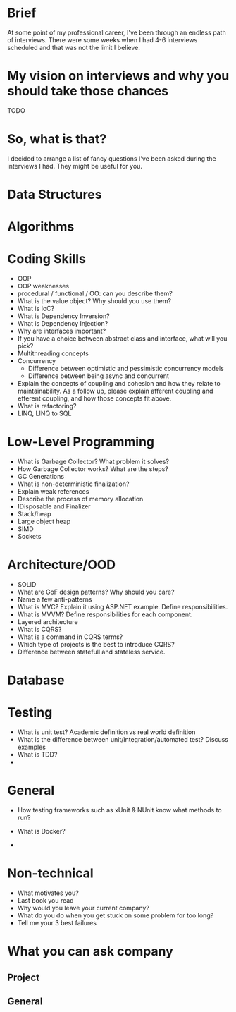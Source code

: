 # Brief
At some point of my professional career, I've been through an endless path of interviews. There were some weeks when I had 4-6 interviews scheduled and that was not the limit I believe. 

# My vision on interviews and why you should take those chances
  TODO

# So, what is that? 
I decided to arrange a list of fancy questions I've been asked during the interviews I had. They might be useful for you.



# Data Structures

# Algorithms

# Coding Skills
* OOP
* OOP weaknesses
* procedural / functional / OO: can you describe them?
* What is the value object? Why should you use them?
* What is IoC? 
* What is Dependency Inversion? 
* What is Dependency Injection?
* Why are interfaces important? 
* If you have a choice between abstract class and interface, what will you pick?
* Multithreading concepts
* Concurrency
  * Difference between optimistic and pessimistic concurrency models
  * Difference between being async and concurrent
* Explain the concepts of coupling and cohesion and how they relate to maintainability. As a follow up, please explain afferent coupling and efferent coupling, and how those concepts fit above.
* What is refactoring?
* LINQ, LINQ to SQL
# Low-Level Programming
* What is Garbage Collector? What problem it solves?
* How Garbage Collector works? What are the steps?
* GC Generations
* What is non-deterministic finalization?
* Explain weak references
* Describe the process of memory allocation
* IDisposable and Finalizer
* Stack/heap
* Large object heap
* SIMD
* Sockets

# Architecture/OOD
* SOLID
* What are GoF design patterns? Why should you care?
* Name a few anti-patterns
* What is MVC? Explain it using ASP.NET example. Define responsibilities. 
* What is MVVM? Define responsibilities for each component.
* Layered architecture
* What is CQRS? 
* What is a command in CQRS terms?
* Which type of projects is the best to introduce CQRS?
* Difference between statefull and stateless service.

# Database

# Testing
* What is unit test? Academic definition vs real world definition
* What is the difference between unit/integration/automated test? Discuss examples
* What is TDD?
* 
# General
* How testing frameworks such as xUnit & NUnit know what methods to run?
* What is Docker?

* 

# Non-technical
* What motivates you? 
* Last book you read
* Why would you leave your current company?
* What do you do when you get stuck on some problem for too long? 
* Tell me your 3 best failures


# What you can ask company

## Project

## General
